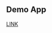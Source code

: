 ##  Demo App

[LINK](~/Development/presentations/bem/application/output/home.html)

<aside data-markdown class="notes">

</aside>
